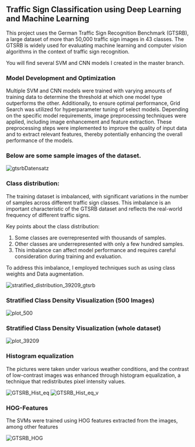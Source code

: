 ## Traffic Sign Classification using Deep Learning and Machine Learning

This project uses the German Traffic Sign Recognition Benchmark (GTSRB), a large dataset of more than
50,000 traffic sign images in 43 classes. The GTSRB is widely used for evaluating machine learning
and computer vision algorithms in the context of traffic sign recognition.

You will find several SVM and CNN models I created in the master branch.


### Model Development and Optimization

Multiple SVM and CNN models were trained with varying amounts of training data to determine the threshold
at which one model type outperforms the other. Additionally, to ensure optimal performance, Grid Search was
utilized for hyperparameter tuning of select models.
Depending on the specific model requirements, image preprocessing techniques were applied, including image
enhancement and feature extraction. These preprocessing steps were implemented to improve the quality of input 
data and to extract relevant features, thereby potentially enhancing the overall performance of the models.



### Below are some sample images of the dataset.


![gtsrbDatensatz](https://github.com/MK2345/GTSRB-DL-ML/assets/24621381/bcfce9d8-655d-4837-8be3-2791e8775f92)


### Class distribution:

The training dataset is imbalanced, with significant variations in the number of samples across different
traffic sign classes. This imbalance is an important characteristic of the GTSRB dataset and reflects the
real-world frequency of different traffic signs.

Key points about the class distribution:
1. Some classes are overrepresented with thousands of samples.
2. Other classes are underrepresented with only a few hundred samples.
3. This imbalance can affect model performance and requires careful consideration during training and evaluation.

To address this imbalance, I employed techniques such as using class weights and Data augmentation.

![stratified_distribution_39209_gtsrb](https://github.com/MK2345/GTSRB-DL-ML/assets/24621381/47592cfc-13ac-4c51-a170-40288825d2e6)

### Stratified Class Density Visualization (500 Images)
![plot_500](https://github.com/MK2345/GTSRB-DL-ML/assets/24621381/b4c90437-8c86-4cca-9812-7cb90bfb6acd)

### Stratified Class Density Visualization (whole dataset)
![plot_39209](https://github.com/MK2345/GTSRB-DL-ML/assets/24621381/0df62558-6641-41bc-8b1a-6f9e64779174)

### Histogram equalization

The pictures were taken under various weather conditions, and the contrast of low-contrast images was enhanced through histogram 
equalization, a technique that redistributes pixel intensity values.

![GTSRB_Hist_eq](https://github.com/MK2345/GTSRB-DL-ML/assets/24621381/02700502-6f0c-4593-b31d-495c28f9d659)
![GTSRB_Hist_eq_v](https://github.com/MK2345/GTSRB-DL-ML/assets/24621381/5611f024-3e9b-4804-a4c7-5163580a99f2)

### HOG-Features

The SVMs were trained using HOG features extracted from the images, among other features

![GTSRB_HOG](https://github.com/MK2345/GTSRB-DL-ML/assets/24621381/19117e85-b5ee-4941-8c28-fb00ee86d7d1)



